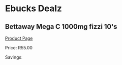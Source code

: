 
# Ebucks Dealz
## Bettaway Mega C 1000mg fizzi 10's
[Product Page](https://www.ebucks.com/web/shop/productSelected.do?prodId=1070072627&catId=336131693)

Price: R55.00

Savings: 


	